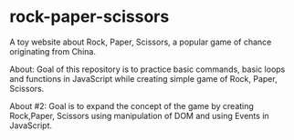 # rock-paper-scissors
A toy website about Rock, Paper, Scissors, a popular game of chance originating from China.

About: Goal of this repository is to practice basic commands, basic loops and functions in JavaScript while creating simple game of Rock, Paper, Scissors. 

About #2: Goal is to expand the concept of the game by creating Rock,Paper, Scissors using manipulation of DOM and using Events in JavaScript.